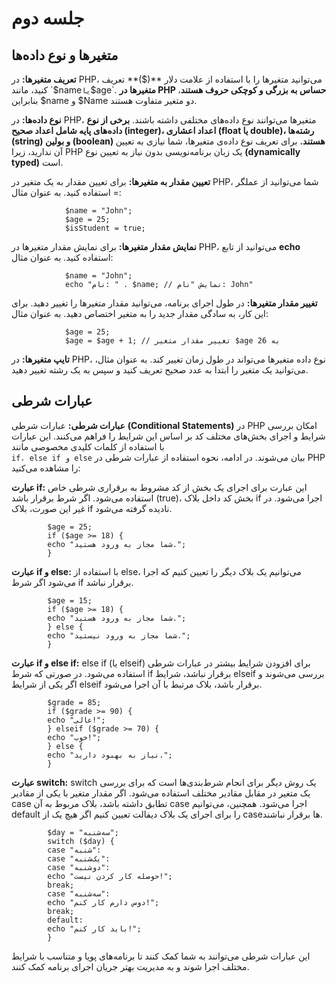 جلسه دوم
========

متغیرها و نوع داده‌ها
---------------------

**تعریف متغیرها:** در PHP، می‌توانید متغیرها را با استفاده از علامت دلار **($)** تعریف کنید، مانند `$name` یا `$age`. **متغیرها در PHP حساس به بزرگی و کوچکی حروف هستند**، بنابراین $name و $Name دو متغیر متفاوت هستند.

**نوع داده‌ها:** در PHP، متغیرها می‌توانند نوع داده‌های مختلفی داشته باشند. **برخی از نوع داده‌های پایه شامل اعداد صحیح (integer)، اعداد اعشاری (float یا double)، رشته‌ها (string) و بولین (boolean) هستند.** برای تعریف نوع داده‌ی متغیرها، شما نیازی به تعیین آن ندارید، زیرا PHP یک زبان برنامه‌نویسی بدون نیاز به تعیین نوع **(dynamically typed)** است.

**تعیین مقدار به متغیرها:** برای تعیین مقدار به یک متغیر در PHP، شما می‌توانید از عملگر = استفاده کنید. به عنوان مثال:

                $name = "John";
                $age = 25;
                $isStudent = true;


**نمایش مقدار متغیرها:** برای نمایش مقدار متغیرها در PHP، می‌توانید از تابع **echo** استفاده کنید. به عنوان مثال:

                $name = "John";
                echo "نام: " . $name; // نمایش "نام: John"


**تغییر مقدار متغیرها:** در طول اجرای برنامه، می‌توانید مقدار متغیرها را تغییر دهید. برای این کار، به سادگی مقدار جدید را به متغیر اختصاص دهید. به عنوان مثال:

                $age = 25;
                $age = $age + 1; // تغییر مقدار متغیر $age به 26



**تایپ متغیرها:** در PHP، نوع داده متغیرها می‌تواند در طول زمان تغییر کند. به عنوان مثال، می‌توانید یک متغیر را ابتدا به عدد صحیح تعریف کنید و سپس به یک رشته تغییر دهید.

عبارات شرطی
-----------

**عبارات شرطی:** عبارات شرطی **(Conditional Statements)** در PHP امکان بررسی شرایط و اجرای بخش‌های مختلف کد بر اساس این شرایط را فراهم می‌کنند. این عبارات با استفاده از کلمات کلیدی مخصوصی مانند  
`if، else if و else` بیان می‌شوند. در ادامه، نحوه استفاده از عبارات شرطی در PHP را مشاهده می‌کنید:

**عبارت if:** این عبارت برای اجرای یک بخش از کد مشروط به برقراری شرطی خاص استفاده می‌شود. اگر شرط برقرار باشد (true)، بخش کد داخل بلاک if اجرا می‌شود. در غیر این صورت، بلاک if نادیده گرفته می‌شود.

            $age = 25;
            if ($age >= 18) {
            echo "شما مجاز به ورود هستید.";
            }


**عبارت if و else:** با استفاده از else، می‌توانیم یک بلاک دیگر را تعیین کنیم که اجرا می‌شود اگر شرط if برقرار نباشد.

            $age = 15;
            if ($age >= 18) {
            echo "شما مجاز به ورود هستید.";
            } else {
            echo "شما مجاز به ورود نیستید.";
            }


**عبارت if و else if:** else if (یا elseif) برای افزودن شرایط بیشتر در عبارات شرطی استفاده می‌شود. در صورتی که شرط if برقرار نباشد، شرایط elseif بررسی می‌شوند و اگر یکی از شرایط elseif برقرار باشد، بلاک مرتبط با آن اجرا می‌شود.

            $grade = 85;
            if ($grade >= 90) {
            echo "عالی!";
            } elseif ($grade >= 70) {
            echo "خوب!";
            } else {
            echo "نیاز به بهبود دارید.";
            }


**عبارت switch:** switch یک روش دیگر برای انجام شرط‌بندی‌ها است که برای بررسی یک متغیر در مقابل مقادیر مختلف استفاده می‌شود. اگر مقدار متغیر با یکی از مقادیر case تطابق داشته باشد، بلاک مربوط به آن case اجرا می‌شود. همچنین، می‌توانیم default را برای اجرای یک بلاک دیفالت تعیین کنیم اگر هیچ یک از case‌ها برقرار نباشند.

            $day = "سه‌شنبه";
            switch ($day) {
            case "شنبه":
            case "یک‌شنبه":
            case "دو‌شنبه":
            echo "حوصله کار کردن نیست!";
            break;
            case "سه‌شنبه":
            echo "دوس دارم کار کنم!";
            break;
            default:
            echo "باید کار کنم!";
            }


این عبارات شرطی می‌توانند به شما کمک کنند تا برنامه‌های پویا و متناسب با شرایط مختلف اجرا شوند و به مدیریت بهتر جریان اجرای برنامه کمک کنند.